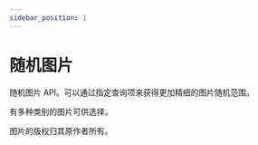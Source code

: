 ```yaml
---
sidebar_position: 1
---
```


# 随机图片

随机图片 API。可以通过指定查询项来获得更加精细的图片随机范围。

有多种类别的图片可供选择。

图片的版权归其原作者所有。
